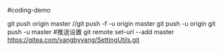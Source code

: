 #coding-demo

git push origin master
//git push -f -u origin master
git push -u origin
git push -u master
#推送设置
git remote set-url --add master https://gitea.com/yangbyyang/SettingUtils.git 